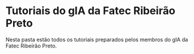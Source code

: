 # Tutoriais do gIA da Fatec Ribeirão Preto

Nesta pasta estão todos os tutoriais preparados pelos membros do gIA da Fatec Ribeirão Preto. 
